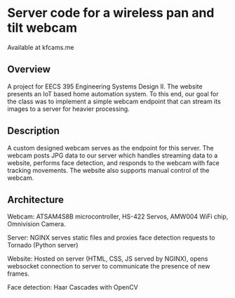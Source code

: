 # Server code for a wireless pan and tilt webcam

Available at kfcams.me

## Overview

A project for EECS 395 Engineering Systems Design II. The website presents an IoT based home automation system. To this end, our goal for the class was to implement a simple webcam endpoint that can stream its images to a server for heavier processing. 

## Description

A custom designed webcam serves as the endpoint for this server. The webcam posts JPG data to our server which handles streaming data to a website, performs face detection, and responds to the webcam with face tracking movements. The website also supports manual control of the webcam.

## Architecture

Webcam: ATSAM4S8B microcontroller, HS-422 Servos, AMW004 WiFi chip, Omnivision Camera.

Server: NGINX serves static files and proxies face detection requests to Tornado (Python server)

Website: Hosted on server (HTML, CSS, JS served by NGINX), opens websocket connection to server to communicate the presence of new frames. 

Face detection: Haar Cascades with OpenCV
